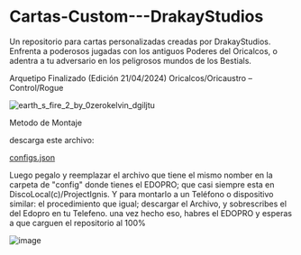 # Cartas-Custom---DrakayStudios
Un repositorio para cartas personalizadas creadas por DrakayStudios.
Enfrenta a poderosos jugadas con los antiguos Poderes del Oricalcos, o adentra a tu adversario en los peligrosos mundos de los Bestials.

Arquetipo Finalizado (Edición 21/04/2024)
Oricalcos/Oricaustro – Control/Rogue


![earth_s_fire_2_by_0zerokelvin_dgiljtu](https://github.com/Drakayshin/Cartas-Custom---DrakayStudios/assets/96027721/ca05c573-fd7b-4faf-a3c2-76174558bf4d)



Metodo de Montaje


descarga este archivo:

[configs.json](https://github.com/user-attachments/files/17980073/configs.json)



Luego pegalo y reemplazar el archivo que tiene el mismo nomber en la carpeta de "config" donde tienes el EDOPRO; que casi siempre esta en DiscoLocal(c)/ProjectIgnis. Y para montarlo a un Teléfono o dispositivo similar: el procedimiento que igual; descargar el Archivo, y sobrescribes el del Edopro en tu Telefeno.
una vez hecho eso, habres el EDOPRO y esperas a que carguen el repositorio al 100%

![image](https://github.com/Drakayshin/Cartas-Custom---DrakayStudios/assets/96027721/75c02c67-0404-45c5-a8cf-e755249c5b4f)
